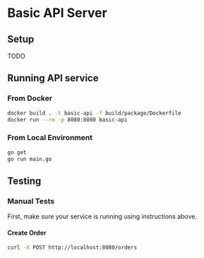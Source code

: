 # Basic API Server

## Setup

TODO

## Running API service

### From Docker

```bash
docker build . -t basic-api -f build/package/Dockerfile
docker run --rm -p 8080:8080 basic-api
```

### From Local Environment

```bash
go get
go run main.go
```

## Testing

### Manual Tests

First, make sure your service is running using instructions above.

#### Create Order

```bash
curl -X POST http://localhost:8080/orders
```